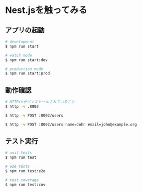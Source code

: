# Nest.jsを触ってみる

## アプリの起動

```bash
# development
$ npm run start

# watch mode
$ npm run start:dev

# production mode
$ npm run start:prod
```

## 動作確認

```bash
# HTTPieがインストールされていること
$ http -v :8002

$ http -v POST :8002/users 

$ http -v POST :8002/users name=John email=john@example.org

```

## テスト実行

```bash
# unit tests
$ npm run test

# e2e tests
$ npm run test:e2e

# test coverage
$ npm run test:cov
```
